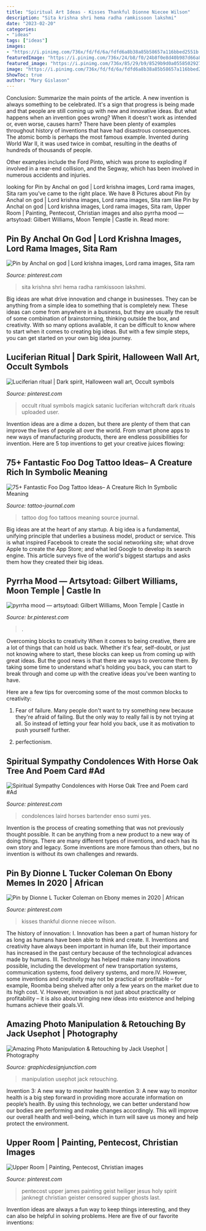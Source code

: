 ```yaml
---
title: "Spiritual Art Ideas - Kisses Thankful Dionne Niecee Wilson"
description: "Sita krishna shri hema radha ramkissoon lakshmi"
date: "2023-02-20"
categories:
- "ideas"
tags: ["ideas"]
images:
- "https://i.pinimg.com/736x/fd/fd/6a/fdfd6a8b38a85b58657a116bbed2551b.jpg"
featuredImage: "https://i.pinimg.com/736x/24/b8/f0/24b8f0e8d40b987d66a87fe166ab2942.jpg"
featured_image: "https://i.pinimg.com/736x/85/29/b9/8529b9d0a0558502927b1724e1af7157--pentecost-james-darcy.jpg"
image: "https://i.pinimg.com/736x/fd/fd/6a/fdfd6a8b38a85b58657a116bbed2551b.jpg"
ShowToc: true
author: "Mary Gislason"
---
```



Conclusion: Summarize the main points of the article.
A new invention is always something to be celebrated. It's a sign that progress is being made and that people are still coming up with new and innovative ideas. But what happens when an invention goes wrong? When it doesn't work as intended or, even worse, causes harm?
There have been plenty of examples throughout history of inventions that have had disastrous consequences. The atomic bomb is perhaps the most famous example. Invented during World War II, it was used twice in combat, resulting in the deaths of hundreds of thousands of people.

Other examples include the Ford Pinto, which was prone to exploding if involved in a rear-end collision, and the Segway, which has been involved in numerous accidents and injuries.

	

		
looking for Pin by Anchal on god | Lord krishna images, Lord rama images, Sita ram you've came to the right place. We have 8 Pictures about Pin by Anchal on god | Lord krishna images, Lord rama images, Sita ram like Pin by Anchal on god | Lord krishna images, Lord rama images, Sita ram, Upper Room | Painting, Pentecost, Christian images and also pyrrha mood — artsytoad: Gilbert Williams, Moon Temple | Castle in. Read more:
		
    
## Pin By Anchal On God | Lord Krishna Images, Lord Rama Images, Sita Ram

<img loading=lazy src="https://i.pinimg.com/736x/dd/b3/74/ddb374c29202fb31f43ead6816a36765.jpg" onerror="this.onerror=null;this.src='https://tse2.mm.bing.net/th?id=OIP.d1-0-w_jNQ-9_NrBoo3siAHaKc&amp;pid=15.1';" alt="Pin by Anchal on god | Lord krishna images, Lord rama images, Sita ram">

_Source: pinterest.com_

>sita krishna shri hema radha ramkissoon lakshmi. 

	

Big ideas are what drive innovation and change in businesses. They can be anything from a simple idea to something that is completely new. These ideas can come from anywhere in a business, but they are usually the result of some combination of brainstorming, thinking outside the box, and creativity. With so many options available, it can be difficult to know where to start when it comes to creating big ideas. But with a few simple steps, you can get started on your own big idea journey.

    
## Luciferian Ritual | Dark Spirit, Halloween Wall Art, Occult Symbols

<img loading=lazy src="https://i.pinimg.com/736x/9b/7f/eb/9b7feb6ef3cfa8be4a99168a44288d0a--occult-symbols-poo.jpg" onerror="this.onerror=null;this.src='https://tse3.mm.bing.net/th?id=OIP.ri1quBoWIhsVRjazT1uN8AHaLG&amp;pid=15.1';" alt="Luciferian ritual | Dark spirit, Halloween wall art, Occult symbols">

_Source: pinterest.com_

>occult ritual symbols magick satanic luciferian witchcraft dark rituals uploaded user. 

	

Invention ideas are a dime a dozen, but there are plenty of them that can improve the lives of people all over the world. From smart phone apps to new ways of manufacturing products, there are endless possibilities for invention. Here are 5 top inventions to get your creative juices flowing: 

    
## 75+ Fantastic Foo Dog Tattoo Ideas– A Creature Rich In Symbolic Meaning

<img loading=lazy src="https://tattoo-journal.com/wp-content/uploads/2016/08/Foo-Dog-Tattoo_-3.jpg" onerror="this.onerror=null;this.src='https://tse2.mm.bing.net/th?id=OIP.7Ecf7PUh2VkzYS14Nj9O7QHaHa&amp;pid=15.1';" alt="75+ Fantastic Foo Dog Tattoo Ideas– A Creature Rich In Symbolic Meaning">

_Source: tattoo-journal.com_

>tattoo dog foo tattoos meaning source journal. 

	

Big ideas are at the heart of any startup. A big idea is a fundamental, unifying principle that underlies a business model, product or service. This is what inspired Facebook to create the social networking site; what drove Apple to create the App Store; and what led Google to develop its search engine. This article surveys five of the world's biggest startups and asks them how they created their big ideas.

    
## Pyrrha Mood — Artsytoad: Gilbert Williams, Moon Temple | Castle In

<img loading=lazy src="https://i.pinimg.com/736x/fd/fd/6a/fdfd6a8b38a85b58657a116bbed2551b.jpg" onerror="this.onerror=null;this.src='https://tse4.mm.bing.net/th?id=OIP.odiDbBLMhxO2aUPyloMGVQHaF2&amp;pid=15.1';" alt="pyrrha mood — artsytoad: Gilbert Williams, Moon Temple | Castle in">

_Source: br.pinterest.com_

>. 

	

Overcoming blocks to creativity
When it comes to being creative, there are a lot of things that can hold us back. Whether it's fear, self-doubt, or just not knowing where to start, these blocks can keep us from coming up with great ideas.
But the good news is that there are ways to overcome them. By taking some time to understand what's holding you back, you can start to break through and come up with the creative ideas you've been wanting to have.

Here are a few tips for overcoming some of the most common blocks to creativity:

1. Fear of failure. Many people don't want to try something new because they're afraid of failing. But the only way to really fail is by not trying at all. So instead of letting your fear hold you back, use it as motivation to push yourself further.

2. perfectionism.

    
## Spiritual Sympathy Condolences With Horse Oak Tree And Poem Card #Ad

<img loading=lazy src="https://i.pinimg.com/736x/9e/b6/ff/9eb6ff64375b11c8e0aa89ebb616450f.jpg" onerror="this.onerror=null;this.src='https://tse3.mm.bing.net/th?id=OIP.JFBOc_Qgy3k6y60KCQE1kAAAAA&amp;pid=15.1';" alt="Spiritual Sympathy Condolences with Horse Oak Tree and Poem card #Ad">

_Source: pinterest.com_

>condolences laird horses bartender enso sumi yes. 

	

Invention is the process of creating something that was not previously thought possible. It can be anything from a new product to a new way of doing things. There are many different types of inventions, and each has its own story and legacy. Some inventions are more famous than others, but no invention is without its own challenges and rewards.

    
## Pin By Dionne L Tucker Coleman On Ebony Memes In 2020 | African

<img loading=lazy src="https://i.pinimg.com/736x/24/b8/f0/24b8f0e8d40b987d66a87fe166ab2942.jpg" onerror="this.onerror=null;this.src='https://tse4.mm.bing.net/th?id=OIP.jGeBrCEUEDmu1w_oy1LanQHaNK&amp;pid=15.1';" alt="Pin by Dionne L Tucker Coleman on Ebony memes in 2020 | African">

_Source: pinterest.com_

>kisses thankful dionne niecee wilson. 

	

The history of innovation:
I. Innovation has been a part of human history for as long as humans have been able to think and create. II. Inventions and creativity have always been important in human life, but their importance has increased in the past century because of the technological advances made by humans. III. Technology has helped make many innovations possible, including the development of new transportation systems, communication systems, food delivery systems, and more.IV. However, some inventions and creativity may not be practical or profitable – for example, Roomba being shelved after only a few years on the market due to its high cost. V. However, innovation is not just about practicality or profitability – it is also about bringing new ideas into existence and helping humans achieve their goals.VI.

    
## Amazing Photo Manipulation &amp; Retouching By Jack Usephot | Photography

<img loading=lazy src="http://graphicdesignjunction.com/wp-content/uploads/2016/06/0010+photo+manipulation.jpg" onerror="this.onerror=null;this.src='https://tse1.mm.bing.net/th?id=OIP.JaYb8WMeapYqCq2bYvzfmwHaML&amp;pid=15.1';" alt="Amazing Photo Manipulation &amp; Retouching by Jack Usephot | Photography">

_Source: graphicdesignjunction.com_

>manipulation usephot jack retouching. 

	

Invention 3: A new way to monitor health
Invention 3: A new way to monitor health is a big step forward in providing more accurate information on people’s health. By using this technology, we can better understand how our bodies are performing and make changes accordingly. This will improve our overall health and well-being, which in turn will save us money and help protect the environment.

    
## Upper Room | Painting, Pentecost, Christian Images

<img loading=lazy src="https://i.pinimg.com/736x/85/29/b9/8529b9d0a0558502927b1724e1af7157--pentecost-james-darcy.jpg" onerror="this.onerror=null;this.src='https://tse1.mm.bing.net/th?id=OIP.zNGB0YXZLCNbPmGsXjmQhQAAAA&amp;pid=15.1';" alt="Upper Room | Painting, Pentecost, Christian images">

_Source: pinterest.com_

>pentecost upper james painting geist heiliger jesus holy spirit janknegt christian geister censored supper ghosts last. 

	

Invention ideas are always a fun way to keep things interesting, and they can also be helpful in solving problems. Here are five of our favorite inventions: 


